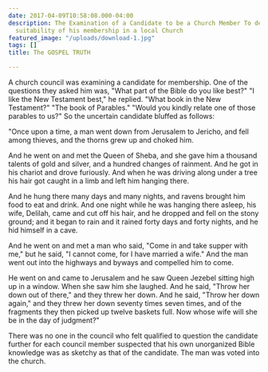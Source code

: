 ```yaml
---
date: 2017-04-09T10:58:08.000-04:00
description: The Examination of a Candidate to be a Church Member To determine the
  suitability of his membership in a local Church
featured_image: "/uploads/download-1.jpg"
tags: []
title: The GOSPEL TRUTH

---
```

A church council was examining a candidate for membership. One of the questions they asked him was, "What part of the Bible do you like best?" "I like the New Testament best," he replied. "What book in the New Testament?" "The book of Parables." "Would you kindly relate one of those parables to us?" So the uncertain candidate bluffed as follows:

"Once upon a time, a man went down from Jerusalem to Jericho, and fell among thieves, and the thorns grew up and choked him.

And he went on and met the Queen of Sheba, and she gave him a thousand talents of gold and silver, and a hundred changes of rainment. And he got in his chariot and drove furiously. And when he was driving along under a tree his hair got caught in a limb and left him hanging there.

And he hung there many days and many nights, and ravens brought him food to eat and drink. And one night while he was hanging there asleep, his wife, Delilah, came and cut off his hair, and he dropped and fell on the stony ground; and it began to rain and it rained forty days and forty nights, and he hid himself in a cave.

And he went on and met a man who said, "Come in and take supper with me," but he said, "I cannot come, for I have married a wife." And the man went out into the highways and byways and compelled him to come.

He went on and came to Jerusalem and he saw Queen Jezebel sitting high up in a window. When she saw him she laughed. And he said, "Throw her down out of there," and they threw her down. And he said, "Throw her down again," and they threw her down seventy times seven times, and of the fragments they then picked up twelve baskets full. Now whose wife will she be in the day of judgment?"

There was no one in the council who felt qualified to question the candidate further for each council member suspected that his own unorganized Bible knowledge was as sketchy as that of the candidate. The man was voted into the church.